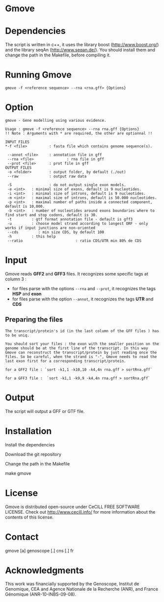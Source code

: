 # Gmove

# Dependencies
The script is written in c++, it uses the library boost (http://www.boost.org/) and the library seqAn (http://www.seqan.de/). You should install them and change the path in the Makefile, before compiling it.

# Running Gmove
`gmove -f <reference sequence> --rna <rna.gff> {Options}`

# Option

    gmove - Gene modelling using various evidence.

    Usage : gmove -f <reference sequence> --rna rna.gff {Options}
    !! Note : Arguments with * are required, the other are optionnal !!

    INPUT FILES
    *-f <file>          : fasta file which contains genome sequence(s).

     --annot <file>     : annotation file in gff
     --rna <file>               : rna file in gff
     --prot <file>      : prot file in gff
    OUTPUT FILES
     -o <folder>        : output folder, by default (./out)
     --raw              : output raw data

     -S                 : do not output single exon models.
     -e <int>   : minimal size of exons, default is 9 nucleotides.
     -i <int>   : minimal size of introns, default is 9 nucleotides.
     -m <int>   : maximal size of introns, default is 50.000 nucleotides.
     -p <int>   : maximal number of paths inside a connected component, default is 10,000.
     -b <int>   : number of nucleotides around exons boundaries where to find start and stop codons, default is 30.
     -t         : gtf format annotation file - default is gff3
     -u         : choose model strand according to longest ORF - only works if input junctions are non-oriented
     --cds         : min size CDS, by default 100
     -h         : this help
     --ratio                        : ratio CDS/UTR min 80% de CDS


# Input
Gmove reads **GFF2** and **GFF3** files. It recognizes some specific tags at column 3 : 
  - for files parse with the options `--rna` and `--prot`, it recognizes the tags **HSP** and **exon**
  - for files parse with the option `--annot`, it recognizes the tags **UTR** and **CDS**
  
  ## Preparing the files
    The transcript/protein's id (in the last column of the GFF files ) has to be uniq.

    You should sort your files : the exon with the smaller position on the genome should be at the first line of the transcript. In this way Gmove can reconstruct the transcript/protein by just reading once the files. So be careful, when the strand is "-", Gmove needs to read the last exon first for a corresponding transcript/protein. 
    
    for a GFF2 file : `sort -k1,1 -k10,10 -k4,4n rna.gff > sortRna.gff`
    
    for a GFF3 file :  `sort -k1,1 -k9,9 -k4,4n rna.gff > sortRna.gff`

# Output
The script will output a GFF or GTF file. 



# Installation
Install the dependencies

Download the git repository

Change the path in the Makefile

make gmove

# License
Gmove is distributed open-source under CeCILL FREE SOFTWARE LICENSE. Check out http://www.cecill.info/ for more information about the contents of this license.

# Contact
gmove [a] genoscope [.] cns [.] fr


# Acknowledgments
This work was financially supported by the Genoscope, Institut de Genomique, CEA and Agence Nationale de la Recherche (ANR), and France Génomique (ANR-10-INBS-09-08).
